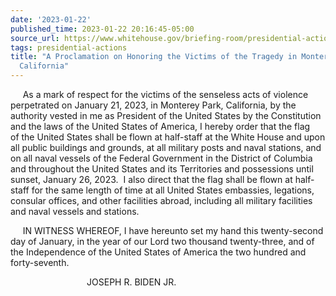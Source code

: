 ```yaml
---
date: '2023-01-22'
published_time: 2023-01-22 20:16:45-05:00
source_url: https://www.whitehouse.gov/briefing-room/presidential-actions/2023/01/22/a-proclamation-on-honoring-the-victims-of-the-tragedy-in-monterey-park-california/
tags: presidential-actions
title: "A Proclamation on Honoring the Victims of the Tragedy in Monterey Park,\_\
  California"
---
```

 
     As a mark of respect for the victims of the senseless acts of
violence perpetrated on January 21, 2023, in Monterey Park, California,
by the authority vested in me as President of the United States by
the Constitution and the laws of the United States of America, I hereby
order that the flag of the United States shall be flown at half-staff at
the White House and upon all public buildings and grounds, at all
military posts and naval stations, and on all naval vessels of the
Federal Government in the District of Columbia and throughout the
United States and its Territories and possessions until sunset, January
26, 2023.  I also direct that the flag shall be flown at half-staff for
the same length of time at all United States embassies, legations,
consular offices, and other facilities abroad, including all military
facilities and naval vessels and stations.

     IN WITNESS WHEREOF, I have hereunto set my hand this twenty-second
day of January, in the year of our Lord two thousand twenty-three, and
of the Independence of the United States of America the two hundred and
forty-seventh.

                               JOSEPH R. BIDEN JR.
